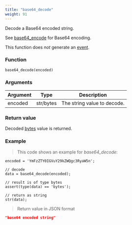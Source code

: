 ```yaml
---
title: "base64_decode"
weight: 91
---
```


Decode a Base64 encoded string.

See [base64_encode](../base64_encode) for Base64 encoding.

This function does *not* generate an [event](../../overview/events).

### Function

`base64_decode(encoded)`

### Arguments

Argument | Type | Description
-------- | ---- | -----------
encoded | str/bytes | The string value to decode.

### Return value
Decoded [bytes](../../data-types/bytes) value is returned.

### Example

> This code shows an example for *base64_decode*:

```thingsdb,json_response
encoded = 'YmFzZTY0IGVuY29kZWQgc3RyaW5n';

// decode
data = base64_decode(encoded);

// result is of type bytes
assert(type(data) == 'bytes');

// return as string
str(data);
```

> Return value in JSON format

```json
"base64 encoded string"
```


